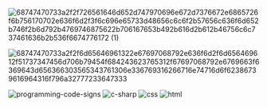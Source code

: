 ![68747470733a2f2f726561646d652d747970696e672d7376672e6865726f6b756170702e636f6d2f3f6c696e65733d48656c6c6f2b57656c636f6d652b746f2b6d792b4769746875622b706167653b492b616d2b612b46756c6c737461636b2b536f6674776172 (1)](https://user-images.githubusercontent.com/88801652/211310365-3979f285-79c1-4394-ae45-59709d41b0c8.svg)


![68747470733a2f2f6d65646961322e67697068792e636f6d2f6d656469612f51737347456d706b79454f684243623765312f67697068792e6769663f6369643d656366303565343761306e336769316266716e74716d6f62386739616964316f796a32777233647333](https://user-images.githubusercontent.com/88801652/211309821-edcd15f1-53cd-48e8-9e03-562a86c9ccfa.gif)

![programming-code-signs](https://user-images.githubusercontent.com/88801652/211313121-329832eb-ef4d-4bab-b853-937fc709aefd.png)
![c-sharp](https://user-images.githubusercontent.com/88801652/211313150-da9feaa1-5a69-4d31-bd6a-303fc75f11a2.png)
![css](https://user-images.githubusercontent.com/88801652/211313168-21ffd29b-ea28-415f-9873-c8820c994a6c.gif)
![html](https://user-images.githubusercontent.com/88801652/211313198-85376f79-8372-4e7f-823b-09808b0538cf.gif)
